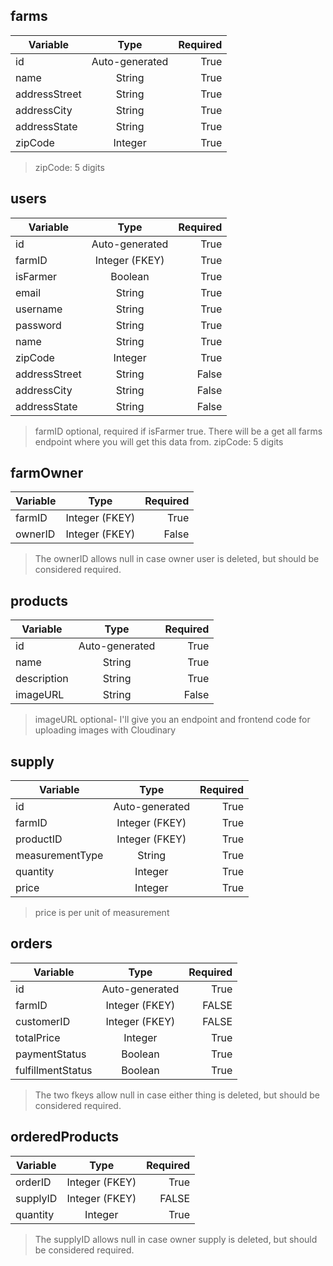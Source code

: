 <!-- | Tables        | Are           | Cool  |
| ------------- |:-------------:| -----:|
| col 3 is      | right-aligned | $1600 |
| col 2 is      | centered      |   $12 |
| zebra stripes | are neat      |    $1 |

There must be at least 3 dashes separating each header cell.
The outer pipes (|) are optional, and you don't need to make the 
raw Markdown line up prettily. You can also use inline Markdown. -->
## farms
| Variable      | Type           | Required |
| ------------- |:--------------:| --------:|
| id            | Auto-generated |     True |
| name          | String         |     True |
| addressStreet | String         |     True |
| addressCity   | String         |     True |
| addressState  | String         |     True |
| zipCode       | Integer        |     True |
>zipCode: 5 digits

## users
| Variable      | Type           | Required |
| ------------- |:--------------:| --------:|
| id            | Auto-generated |     True |
| farmID        | Integer (FKEY) |     True |
| isFarmer      | Boolean        |     True |
| email         | String         |     True |
| username      | String         |     True |
| password      | String         |     True |
| name          | String         |     True |
| zipCode       | Integer        |     True |
| addressStreet | String         |    False |
| addressCity   | String         |    False |
| addressState  | String         |    False |
>farmID optional, required if isFarmer true. There will be a get all farms endpoint where you will get this data from.
>zipCode: 5 digits

## farmOwner
| Variable      | Type           | Required |
| ------------- |:--------------:| --------:|
| farmID        | Integer (FKEY) |     True |
| ownerID       | Integer (FKEY) |    False |
>The ownerID allows null in case owner user is deleted, but should be considered required.

## products
| Variable      | Type           | Required |
| ------------- |:--------------:| --------:|
| id            | Auto-generated |     True |
| name          | String         |     True |
| description   | String         |     True |
| imageURL      | String         |    False |
>imageURL optional- I'll give you an endpoint and frontend code for uploading images with Cloudinary

## supply
| Variable        | Type           | Required |
| --------------- |:--------------:| --------:|
| id              | Auto-generated |     True |
| farmID          | Integer (FKEY) |     True |
| productID       | Integer (FKEY) |     True |
| measurementType | String         |     True |
| quantity        | Integer        |     True |
| price           | Integer        |     True |
>price is per unit of measurement

## orders
| Variable          | Type           | Required |
| ----------------- |:--------------:| --------:|
| id                | Auto-generated |     True |
| farmID            | Integer (FKEY) |    FALSE |
| customerID        | Integer (FKEY) |    FALSE |
| totalPrice        | Integer        |     True |
| paymentStatus     | Boolean        |     True |
| fulfillmentStatus | Boolean        |     True |
>The two fkeys allow null in case either thing is deleted, but should be considered required.

## orderedProducts
| Variable      | Type           | Required |
| ------------- |:--------------:| --------:|
| orderID       | Integer (FKEY) |     True |
| supplyID      | Integer (FKEY) |    FALSE |
| quantity      | Integer        |     True |
>The supplyID allows null in case owner supply is deleted, but should be considered required.